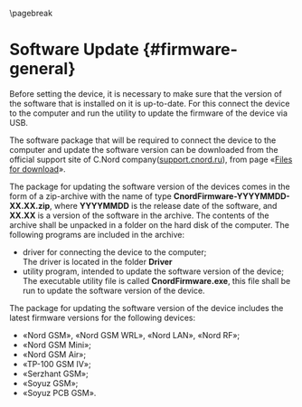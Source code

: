 \pagebreak

# Software Update {#firmware-general}

Before setting the device, it is necessary to make sure that the version of the software that is installed on it is up-to-date. For this connect the device to the computer and run the utility to update the firmware of the device via USB.

The software package that will be required to connect the device to the computer and update the software version can be downloaded from the official support site of C.Nord company([support.cnord.ru](http://support.cnord.ru)), from page «[Files for download](https://support.cnord.ru/hc/ru/articles/203372340)».

The package for updating the software version of the devices comes in the form of a zip-archive with the name of type **CnordFirmware-YYYYMMDD-XX.XX.zip**, where **YYYYMMDD** is the release date of the software, and **XX.XX** is a version of the software in the archive. The contents of the archive shall be unpacked in a folder on the hard disk of the computer. The following programs are included in the archive:

* driver for connecting the device to the computer;   
The driver is located in the folder **Driver**
* utility program, intended to update the software version of the device;   
The executable utility file is called **CnordFirmware.exe**, this file shall be run to update the software version of the device.

The package for updating the software version of the device includes the latest firmware versions for the following devices: 

* «Nord GSM», «Nord GSM WRL», «Nord LAN», «Nord RF»;
* «Nord GSM Mini»;
* «Nord GSM Air»;
* «ТР-100 GSM IV»; 
* «Serzhant GSM»;
* «Soyuz GSM»;
* «Soyuz PCB GSM». 

